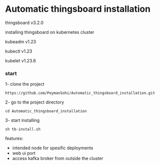 # Automatic thingsboard installation
thingsboard v3.2.0

installing thingsboard on kubernetes cluster

kubeadm v1.23

kubectl v1.23

kubelet v1.23.6
### start
1- clone the project
```
https://github.com/PeymanSohi/Automatic_thingsboard_installation.git
```
2- go to the project directory
```
cd Automatic_thingsboard_installation
```
3- start installing 
```
sh tb-install.sh
```
features: 
- intended node for spesific deployments
- web ui port
- access kafka broker from outside the cluster
